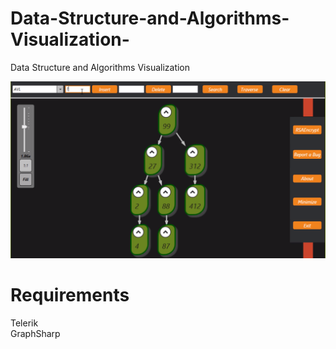 # Data-Structure-and-Algorithms-Visualization-
Data Structure and Algorithms Visualization

[![Video](screenshots/sh.png)](https://youtu.be/gPsKOp8WJto)

<h1>Requirements</h1>
Telerik <br>
GraphSharp
